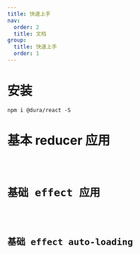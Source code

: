 ```yaml
---
title: 快速上手
nav:
  order: 2
  title: 文档
group:
  title: 快速上手
  order: 1
---
```


# 安装

```shell
npm i @dura/react -S
```

# 基本 reducer 应用

<code src="../demo/dura-reducers/index.tsx" >

# 基础 effect 应用

<code src="../demo/dura-effects/index.tsx" >

# 基础 effect auto-loading
